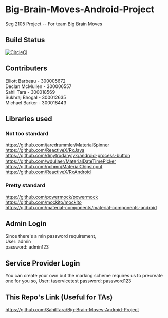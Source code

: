 # Big-Brain-Moves-Android-Project
Seg 2105 Project -- For team Big Brain Moves  

## Build Status  
[![CircleCI](https://circleci.com/gh/SahilTara/Big-Brain-Moves-Android-Project.svg?style=svg&circle-token=39204e66d1002fe2c48cb5a6ca62a7a782dc6632)](https://circleci.com/gh/SahilTara/Big-Brain-Moves-Android-Project)  

## Contributers  
Elliott Barbeau - 300005672  
Declan McMullen - 300006557  
Sahil Tara - 300018569  
Sukhraj Bhogal - 300012635  
Michael Barker - 300018443  

## Libraries used

### Not too standard
https://github.com/jaredrummler/MaterialSpinner  
https://github.com/ReactiveX/RxJava  
https://github.com/dmytrodanylyk/android-process-button  
https://github.com/wdullaer/MaterialDateTimePicker  
https://github.com/pchmn/MaterialChipsInput  
https://github.com/ReactiveX/RxAndroid  

### Pretty standard  
https://github.com/powermock/powermock  
https://github.com/mockito/mockito  
https://github.com/material-components/material-components-android  

## Admin Login  
Since there's a min password requirement,  
User: admin  
password: admin123  

## Service Provider Login 
You can create your own but the marking scheme requires us to precreate one for you so,
User: taservicetest
password: password123

## This Repo's Link (Useful for TAs)  
https://github.com/SahilTara/Big-Brain-Moves-Android-Project